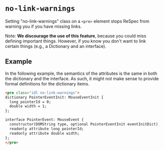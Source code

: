 # `no-link-warnings`

Setting "no-link-warnings" class on a `<pre>` element stops ReSpec from warning you if you have missing links.

Note: **We discourage the use of this feature**, because you could miss defining important things. However, if you know you don't want to link certain things (e.g., a Dictionary and an interface).

## Example

In the following example, the semantics of the attributes is the same in both the dictionary and the interface. As such, it might not make sense to provide formal definitions for the dictionary items.

```html "example": "Disable warnings about missing or broken links."
<pre class="idl no-link-warnings">
dictionary PointerEventInit: MouseEventInit {
  long pointerId = 0;
  double width = 1;
};

interface PointerEvent: MouseEvent {
  constructor(DOMString type, optional PointerEventInit eventInitDict);
  readonly attribute long pointerId;
  readonly attribute double width;
};
</pre>
```
